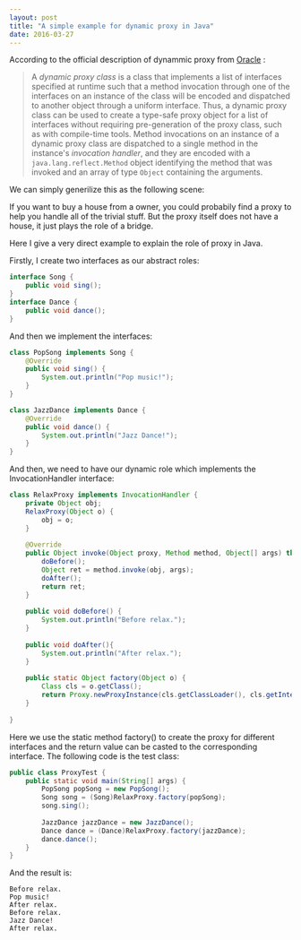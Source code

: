 ```yaml
---
layout: post
title: "A simple example for dynamic proxy in Java"
date: 2016-03-27
---
```


According to the official description of dynammic proxy from [Oracle](https://docs.oracle.com/javase/8/docs/technotes/guides/reflection/proxy.html) :

> A *dynamic proxy class* is a class that implements a list of interfaces specified at runtime such that a method invocation through one of the interfaces on an instance of the class will be encoded and dispatched to another object through a uniform interface. Thus, a dynamic proxy class can be used to create a type-safe proxy object for a list of interfaces without requiring pre-generation of the proxy class, such as with compile-time tools. Method invocations on an instance of a dynamic proxy class are dispatched to a single method in the instance's *invocation handler*, and they are encoded with a `java.lang.reflect.Method` object identifying the method that was invoked and an array of type `Object` containing the arguments.

We can simply generilize this as the following scene:

If you want to buy a house from a owner, you could probabily find a proxy to help you handle all of the trivial stuff. But the proxy itself does not have a house, it just plays the role of a bridge.

Here I give a very direct example to explain the role of proxy in Java.

Firstly, I create two interfaces as our abstract roles:

```java
interface Song {
	public void sing();
}
interface Dance {
	public void dance();
}
```

And then we implement the interfaces:

```java
class PopSong implements Song {
	@Override
	public void sing() {
		System.out.println("Pop music!");
	}
}

class JazzDance implements Dance {
	@Override
	public void dance() {
		System.out.println("Jazz Dance!");
	}
}
```

And then, we need to have our dynamic role which implements the InvocationHandler interface:

```java
class RelaxProxy implements InvocationHandler {
	private Object obj;
	RelaxProxy(Object o) {
		obj = o;
	}
	
	@Override
	public Object invoke(Object proxy, Method method, Object[] args) throws Throwable {
		doBefore();
		Object ret = method.invoke(obj, args);
		doAfter();
		return ret;
	}
	
	public void doBefore() {
		System.out.println("Before relax.");
	}
	
	public void doAfter(){
		System.out.println("After relax.");
	}
	
	public static Object factory(Object o) {
		Class cls = o.getClass();
		return Proxy.newProxyInstance(cls.getClassLoader(), cls.getInterfaces(), new RelaxProxy(o));
	}
	
}
```

Here we use the static method factory() to create the proxy for different interfaces and the return value can be casted to the corresponding interface. The following code is the test class:

```java
public class ProxyTest {
	public static void main(String[] args) {
		PopSong popSong = new PopSong();
		Song song = (Song)RelaxProxy.factory(popSong);
		song.sing();
		
		JazzDance jazzDance = new JazzDance();
		Dance dance = (Dance)RelaxProxy.factory(jazzDance);
		dance.dance();
	}
}
```

And the result is:

```
Before relax.
Pop music!
After relax.
Before relax.
Jazz Dance!
After relax.
```

